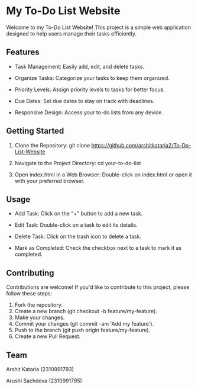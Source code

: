 # My To-Do List Website

Welcome to my To-Do List Website! This project is a simple web application designed to help users manage their tasks efficiently.

## Features

- Task Management: Easily add, edit, and delete tasks.
  
- Organize Tasks: Categorize your tasks to keep them organized.
  
- Priority Levels: Assign priority levels to tasks for better focus.
  
- Due Dates: Set due dates to stay on track with deadlines.
  
- Responsive Design: Access your to-do lists from any device.
  
## Getting Started

1. Clone the Repository: git clone https://github.com/arshitkataria2/To-Do-List-Website
  
2. Navigate to the Project Directory: cd your-to-do-list
  
3. Open index.html in a Web Browser: Double-click on index.html or open it with your preferred browser.

## Usage

- Add Task: Click on the "+" button to add a new task.
  
- Edit Task: Double-click on a task to edit its details.
  
- Delete Task: Click on the trash icon to delete a task.
  
- Mark as Completed: Check the checkbox next to a task to mark it as completed.

## Contributing

Contributions are welcome! If you'd like to contribute to this project, please follow these steps:

1. Fork the repository.
2. Create a new branch (git checkout -b feature/my-feature).
3. Make your changes.
4. Commit your changes (git commit -am 'Add my feature').
5. Push to the branch (git push origin feature/my-feature).
6. Create a new Pull Request.

## Team

Arshit Kataria (2310991793)

Arushi Sachdeva (2310991795)
